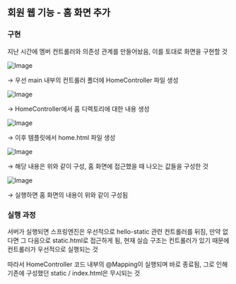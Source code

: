 ## 회원 웹 기능 - 홈 화면 추가

### 구현

지난 시간에 멤버 컨트롤러와 의존성 관계를 만들어놨음, 이를 토대로 화면을 구현할 것

![Image](https://github.com/user-attachments/assets/3c687e8a-1115-475f-816e-17bafea9d8a2)

→ 우선 main 내부의 컨트롤러 폴더에 HomeController 파일 생성

![Image](https://github.com/user-attachments/assets/7f0d295c-fbdc-4b80-a98e-4a00f45c1686)

→ HomeController에서 홈 디렉토리에 대한 내용 생성

![Image](https://github.com/user-attachments/assets/180a3b2b-58b3-4f0c-b8e4-9155db888089)

→ 이후 템플릿에서 home.html 파일 생성

![Image](https://github.com/user-attachments/assets/d13eab74-5d98-4587-a6ae-61d67542c0f4)

→ 해당 내용은 위와 같이 구성, 홈 화면에 접근했을 때 나오는 값들을 구성한 것

![Image](https://github.com/user-attachments/assets/ed556732-e75f-4776-a63e-db67b7069cdd)

→ 실행하면 홈 화면의 내용이 위와 같이 구성됨

### 실행 과정

서버가 실행되면 스프링엔진은 우선적으로 hello-static 관련 컨트롤러를 뒤짐, 만약 없다면 그 다음으로 static.html로 접근하게 됨, 현재 실습 구조는 컨트롤러가 있기 때문에 컨트롤러가 우선적으로 실행되는 것

따라서 HomeController 코드 내부의 @Mapping이 실행되며 바로 종료됨, 그로 인해 기존에 구성했던 static / index.html은 무시되는 것